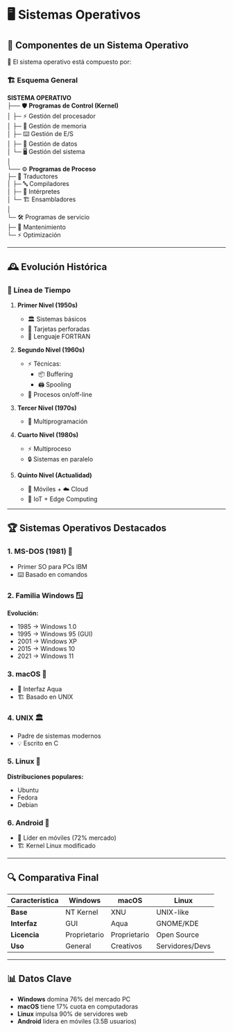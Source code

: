 # 🖥️ Sistemas Operativos

## 🧠 Componentes de un Sistema Operativo

📌 El sistema operativo está compuesto por:

### 🏗️ **Esquema General**

**SISTEMA OPERATIVO**  
├── 🛡️ **Programas de Control (Kernel)**  
│   ├─ ⚡ Gestión del procesador  
│   ├─ 🧠 Gestión de memoria  
│   ├─ ⌨️ Gestión de E/S  
│   ├─ 💾 Gestión de datos  
│   └─ 🖥️ Gestión del sistema  
│  
└── ⚙️ **Programas de Proceso**  
    ├─ 🔄 Traductores  
    │   ├─ 🔤 Compiladores  
    │   ├─ 💬 Intérpretes  
    │   └─ 🏗️ Ensambladores  
    │  
    └─ 🛠️ Programas de servicio  
        ├─ 🔧 Mantenimiento  
        └─ ⚡ Optimización  

---

## 🕰️ Evolución Histórica

### 📅 Línea de Tiempo

1. **Primer Nivel (1950s)**  
   - 🏛️ Sistemas básicos  
   - 💾 Tarjetas perforadas  
   - 📜 Lenguaje FORTRAN  

2. **Segundo Nivel (1960s)**  
   - ⚡ Técnicas:  
     - 📦 Buffering  
     - 🖨️ Spooling  
   - 🔄 Procesos on/off-line  

3. **Tercer Nivel (1970s)**  
   - 🧩 Multiprogramación  

4. **Cuarto Nivel (1980s)**  
   - ⚡ Multiproceso  
   - 🔒 Sistemas en paralelo  

5. **Quinto Nivel (Actualidad)**  
   - 📱 Móviles + ☁️ Cloud  
   - 🤖 IoT + Edge Computing  

---

## 🏆 Sistemas Operativos Destacados

### 1. MS-DOS (1981) 💾
- Primer SO para PCs IBM  
- ⌨️ Basado en comandos  

### 2. Familia Windows 🪟
**Evolución:**  
- 1985 → Windows 1.0
- 1995 → Windows 95 (GUI)
- 2001 → Windows XP
- 2015 → Windows 10
- 2021 → Windows 11


### 3. macOS 🍏
- 🎨 Interfaz Aqua  
- 🏗️ Basado en UNIX  

### 4. UNIX 🏛️
- Padre de sistemas modernos  
- 💡 Escrito en C  

### 5. Linux 🐧
**Distribuciones populares:**  
- Ubuntu  
- Fedora  
- Debian  

### 6. Android 🤖
- 📱 Líder en móviles (72% mercado)  
- 🏗️ Kernel Linux modificado  

---

## 🔍 Comparativa Final

| Característica | Windows | macOS | Linux |
|----------------|---------|-------|-------|
| **Base**       | NT Kernel | XNU | UNIX-like |
| **Interfaz**   | GUI | Aqua | GNOME/KDE |
| **Licencia**   | Proprietario | Proprietario | Open Source |
| **Uso**        | General | Creativos | Servidores/Devs |

---

## 📊 Datos Clave

- **Windows** domina 76% del mercado PC  
- **macOS** tiene 17% cuota en computadoras  
- **Linux** impulsa 90% de servidores web  
- **Android** lidera en móviles (3.5B usuarios)  

